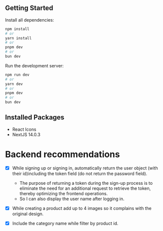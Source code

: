 ## Getting Started

Install all dependencies:

```bash
npm install
# or
yarn install
# or
pnpm dev
# or
bun dev
```

Run the development server:

```bash
npm run dev
# or
yarn dev
# or
pnpm dev
# or
bun dev
```

## Installed Packages

- React Icons
- NextJS 14.0.3

# Backend recommendations

- [x] While signing up or signing in, automatically return the user object (with their id)including the token field (do not return the password field).

  - The purpose of returning a token during the sign-up process is to eliminate the need for an additional request to retrieve the token, thereby optimizing the frontend operations.
  - So I can also display the user name after logging in.

- [x] While creating a product add up to 4 images so it complains with the original design.

- [x] Include the category name while filter by product id.

